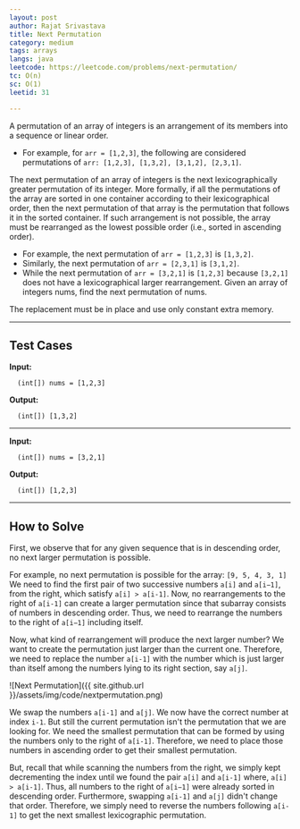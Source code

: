 ```yaml
---
layout: post
author: Rajat Srivastava
title: Next Permutation
category: medium
tags: arrays
langs: java
leetcode: https://leetcode.com/problems/next-permutation/
tc: O(n)
sc: O(1)
leetid: 31

---
```


A permutation of an array of integers is an arrangement of its members into a sequence or linear order.
- For example, for `arr = [1,2,3]`, the following are considered permutations of `arr: [1,2,3], [1,3,2], [3,1,2], [2,3,1]`.

The next permutation of an array of integers is the next lexicographically greater permutation of its integer. More formally, if all the permutations of the array are sorted in one container according to their lexicographical order, then the next permutation of that array is the permutation that follows it in the sorted container. If such arrangement is not possible, the array must be rearranged as the lowest possible order (i.e., sorted in ascending order).
- For example, the next permutation of `arr = [1,2,3]` is `[1,3,2]`.
- Similarly, the next permutation of `arr = [2,3,1]` is `[3,1,2]`.
- While the next permutation of `arr = [3,2,1]` is `[1,2,3]` because `[3,2,1]` does not have a lexicographical larger rearrangement.
Given an array of integers nums, find the next permutation of nums.

The replacement must be in place and use only constant extra memory.

---
## Test Cases

**Input:**

      (int[]) nums = [1,2,3]

**Output:**

      (int[]) [1,3,2]

---

**Input:**

      (int[]) nums = [3,2,1]

**Output:**

      (int[]) [1,2,3]

---

## How to Solve

First, we observe that for any given sequence that is in descending order, no next larger permutation is possible. 

For example, no next permutation is possible for the array: `[9, 5, 4, 3, 1]`
We need to find the first pair of two successive numbers `a[i]` and `a[i−1]`, from the right, which satisfy `a[i] > a[i-1]`. 
Now, no rearrangements to the right of `a[i-1]` can create a larger permutation since that subarray consists of numbers in descending order. 
Thus, we need to rearrange the numbers to the right of `a[i−1]` including itself.

Now, what kind of rearrangement will produce the next larger number? 
We want to create the permutation just larger than the current one. 
Therefore, we need to replace the number `a[i-1]` with the number which is just larger than itself among the numbers lying to its right section, say `a[j]`.

![Next Permutation]({{ site.github.url }}/assets/img/code/nextpermutation.png)

We swap the numbers `a[i-1]` and `a[j]`. We now have the correct number at index `i-1`. 
But still the current permutation isn't the permutation that we are looking for. 
We need the smallest permutation that can be formed by using the numbers only to the right of `a[i-1]`. 
Therefore, we need to place those numbers in ascending order to get their smallest permutation.

But, recall that while scanning the numbers from the right, we simply kept decrementing the index until we found the pair `a[i]` and `a[i-1]` where, `a[i] > a[i-1]`. 
Thus, all numbers to the right of `a[i−1]` were already sorted in descending order. 
Furthermore, swapping `a[i-1]` and `a[j]` didn't change that order. 
Therefore, we simply need to reverse the numbers following `a[i-1]` to get the next smallest lexicographic permutation.